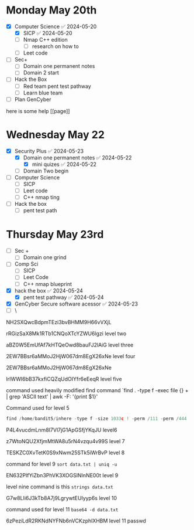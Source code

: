 # Monday May 20th

- [x] Computer Science ✅ 2024-05-20
	- [x] SICP ✅ 2024-05-20
	- [ ] Nmap C++ edition 
		- [ ] research on how to 
	- [ ] Leet code 

- [ ] Sec+ 
	- [ ] Domain one permanent notes 
	- [ ] Domain 2 start 

- [ ] Hack the Box
	- [ ] Red team pent test pathway 
	- [ ] Learn blue team 

- [ ] Plan GenCyber

here is some help [[page]]


# Wednesday May 22

- [x] Security Plus ✅ 2024-05-23
	- [x] Domain one permanent notes ✅ 2024-05-22
		- [x] mini quizes ✅ 2024-05-22
	- [ ] Domain Two begin
- [ ] Computer  Science 
	- [ ] SICP 
	- [ ] Leet code 
	- [ ] C++ nmap ting
- [ ] Hack the box 
	- [ ] pent test path 

# Thursday May 23rd 

- [ ] Sec + 
	- [ ] Domain one grind 
- [ ] Comp Sci 
	- [ ] SICP 
	- [ ] Leet Code 
	- [ ] C++ nmap blueprint 
- [x] hack the box ✅ 2024-05-24
	- [x] pent test pathway ✅ 2024-05-24
- [x] GenCyber Secure software acessor ✅ 2024-05-23
- [ ] \

NH2SXQwcBdpmTEzi3bvBHMM9H66vVXjL

rRGizSaX8Mk1RTb1CNQoXTcYZWU6lgzi level two 

aBZ0W5EmUfAf7kHTQeOwd8bauFJ2lAiG level three 

2EW7BBsr6aMMoJ2HjW067dm8EgX26xNe level four 

2EW7BBsr6aMMoJ2HjW067dm8EgX26xNe

lrIWWI6bB37kxfiCQZqUdOIYfr6eEeqR level five 

command used heavily modified find command 
`find . -type f -exec file {} + | grep 'ASCII text' | awk -F: '{print $1}'


Command used for level 5 
```C++
find /home/bandit5/inhere -type f -size 1033c ! -perm /111 -perm /444
```

P4L4vucdmLnm8I7Vl7jG1ApGSfjYKqJU level6

z7WtoNQU2XfjmMtWA8u5rN4vzqu4v99S level 7 

 TESKZC0XvTetK0S9xNwm25STk5iWrBvP level 8 


command for level 9
`sort data.txt | uniq -u`

EN632PlfYiZbn3PhVK3XOGSlNInNE00t level 9 

level nine command is this `strings data.txt`

G7w8LIi6J3kTb8A7j9LgrywtEUlyyp6s level 10 

command used for level 11 `base64 -d data.txt`

6zPeziLdR2RKNdNYFNb6nVCKzphlXHBM level 11 passwd 



